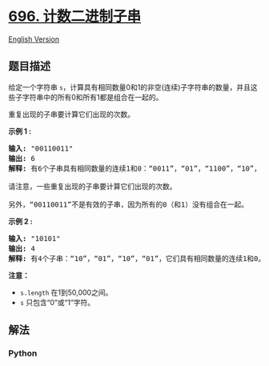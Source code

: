 # [696. 计数二进制子串](https://leetcode-cn.com/problems/count-binary-substrings)

[English Version](/leetcode/0600-0699/0696.Count%20Binary%20Substrings/README_EN.md)

## 题目描述

<!-- 这里写题目描述 -->

<p>给定一个字符串&nbsp;<code>s</code>，计算具有相同数量0和1的非空(连续)子字符串的数量，并且这些子字符串中的所有0和所有1都是组合在一起的。</p>

<p>重复出现的子串要计算它们出现的次数。</p>

<p><strong>示例 1 :</strong></p>

<pre>
<strong>输入:</strong> &quot;00110011&quot;
<strong>输出:</strong> 6
<strong>解释:</strong> 有6个子串具有相同数量的连续1和0：&ldquo;0011&rdquo;，&ldquo;01&rdquo;，&ldquo;1100&rdquo;，&ldquo;10&rdquo;，&ldquo;0011&rdquo; 和 &ldquo;01&rdquo;。

请注意，一些重复出现的子串要计算它们出现的次数。

另外，&ldquo;00110011&rdquo;不是有效的子串，因为所有的0（和1）没有组合在一起。
</pre>

<p><strong>示例 2 :</strong></p>

<pre>
<strong>输入:</strong> &quot;10101&quot;
<strong>输出:</strong> 4
<strong>解释:</strong> 有4个子串：&ldquo;10&rdquo;，&ldquo;01&rdquo;，&ldquo;10&rdquo;，&ldquo;01&rdquo;，它们具有相同数量的连续1和0。
</pre>

<p><strong>注意：</strong></p>

<ul>
	<li><code>s.length</code>&nbsp;在1到50,000之间。</li>
	<li><code>s</code>&nbsp;只包含&ldquo;0&rdquo;或&ldquo;1&rdquo;字符。</li>
</ul>


## 解法

<!-- 这里可写通用的实现逻辑 -->

<!-- tabs:start -->

### **Python**

<!-- 这里可写当前语言的特殊实现逻辑 -->

```python

```

<!-- tabs:end -->
